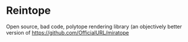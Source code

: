 # Reintope
Open source, bad code, polytope rendering library (an objectively better version of https://github.com/OfficialURL/miratope
